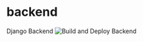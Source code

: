 # backend
Django Backend
![Build and Deploy Backend](https://github.com/Stores2020/backend/workflows/Build%20and%20Deploy%20Backend/badge.svg?branch=master)
